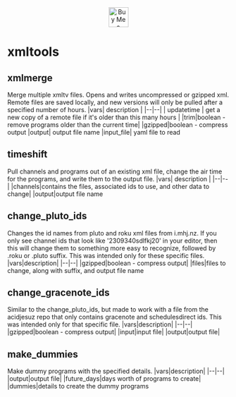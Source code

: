 <div align="center"><a href='https://ko-fi.com/X8X81ELTUM' target='_blank' class="centered-image"><img height='45' style='border:0px;height:45px;' src='https://storage.ko-fi.com/cdn/kofi5.png?v=6' border='0' alt='Buy Me a Coffee at ko-fi.com'/></a></div>

# xmltools

## xmlmerge
Merge multiple xmltv files.  Opens and writes uncompressed or gzipped xml.  Remote files are saved locally, and new versions will only be pulled after a specified number of hours.
|vars| description |
|--|--|
| updatetime | get a new copy of a remote file if it's older than this many hours |
|trim|boolean - remove programs older than the current time|
|gzipped|boolean - compress output
|output| output file name
|input_file| yaml file to read

## timeshift
Pull channels and programs out of an existing xml file, change the air time for the programs, and write them to the output file.
|vars| description |
|--|--|
|channels|contains the files, associated ids to use, and other data to change|
|output|output file name

## change_pluto_ids
Changes the id names from pluto and roku xml files from i.mhj.nz.  If you only see channel ids that look like '2309340sdlfkj20' in your editor, then this will change them to something more easy to recognize, followed by .roku or .pluto suffix.  This was intended only for these specific files.
|vars|description|
|--|--|
|gzipped|boolean - compress output|
|files|files to change, along with suffix, and output file name

## change_gracenote_ids
Similar to the change_pluto_ids, but made to work with a file from the acidjesuz repo that only contains gracenote and schedulesdirect ids.  This was intended only for that specific file.
|vars|description|
|--|--|
|gzipped|boolean - compress output|
|input|input file|
|output|output file|

## make_dummies
Make dummy programs with the specified details.
|vars|description|
|--|--|
|output|output file|
|future_days|days worth of programs to create|
|dummies|details to create the dummy programs
